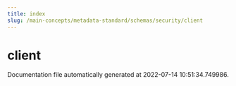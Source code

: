```yaml
---
title: index
slug: /main-concepts/metadata-standard/schemas/security/client
---
```


# client

Documentation file automatically generated at 2022-07-14 10:51:34.749986.
